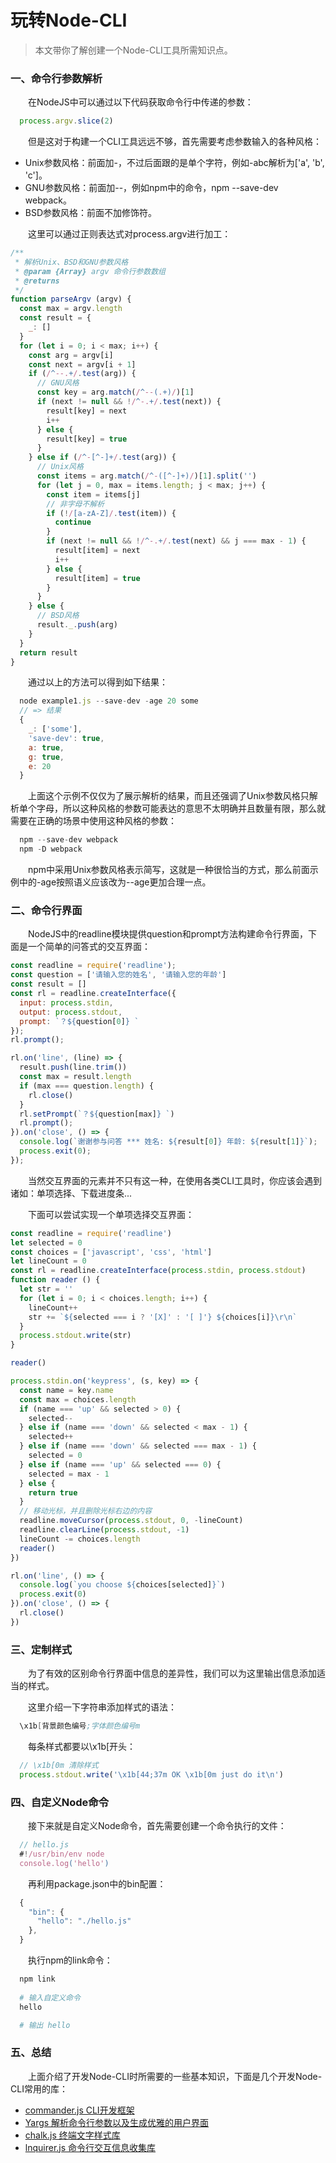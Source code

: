 # 玩转Node-CLI

> 本文带你了解创建一个Node-CLI工具所需知识点。

### 一、命令行参数解析

  &emsp;&emsp;在NodeJS中可以通过以下代码获取命令行中传递的参数：

```JavaScript
  process.argv.slice(2)
```

  &emsp;&emsp;但是这对于构建一个CLI工具远远不够，首先需要考虑参数输入的各种风格：

  - Unix参数风格：前面加-，不过后面跟的是单个字符，例如-abc解析为['a', 'b', 'c']。
  - GNU参数风格：前面加--，例如npm中的命令，npm --save-dev webpack。
  - BSD参数风格：前面不加修饰符。

  &emsp;&emsp;这里可以通过正则表达式对process.argv进行加工：

```JavaScript
/**
 * 解析Unix、BSD和GNU参数风格
 * @param {Array} argv 命令行参数数组
 * @returns
 */
function parseArgv (argv) {
  const max = argv.length
  const result = {
    _: []
  }
  for (let i = 0; i < max; i++) {
    const arg = argv[i]
    const next = argv[i + 1]
    if (/^--.+/.test(arg)) {
      // GNU风格
      const key = arg.match(/^--(.+)/)[1]
      if (next != null && !/^-.+/.test(next)) {
        result[key] = next
        i++
      } else {
        result[key] = true
      }
    } else if (/^-[^-]+/.test(arg)) {
      // Unix风格
      const items = arg.match(/^-([^-]+)/)[1].split('')
      for (let j = 0, max = items.length; j < max; j++) {
        const item = items[j]
        // 非字母不解析
        if (!/[a-zA-Z]/.test(item)) {
          continue
        }
        if (next != null && !/^-.+/.test(next) && j === max - 1) {
          result[item] = next
          i++
        } else {
          result[item] = true
        }
      }
    } else {
      // BSD风格
      result._.push(arg)
    }
  }
  return result
}
```

  &emsp;&emsp;通过以上的方法可以得到如下结果：

```JavaScript
  node example1.js --save-dev -age 20 some
  // => 结果
  {
    _: ['some'],
    'save-dev': true,
    a: true,
    g: true,
    e: 20
  }
```

  &emsp;&emsp;上面这个示例不仅仅为了展示解析的结果，而且还强调了Unix参数风格只解析单个字母，所以这种风格的参数可能表达的意思不太明确并且数量有限，那么就需要在正确的场景中使用这种风格的参数：

```s
  npm --save-dev webpack
  npm -D webpack
```

  &emsp;&emsp;npm中采用Unix参数风格表示简写，这就是一种很恰当的方式，那么前面示例中的-age按照语义应该改为--age更加合理一点。

### 二、命令行界面

  &emsp;&emsp;NodeJS中的readline模块提供question和prompt方法构建命令行界面，下面是一个简单的问答式的交互界面：

```JavaScript
const readline = require('readline');
const question = ['请输入您的姓名', '请输入您的年龄']
const result = []
const rl = readline.createInterface({
  input: process.stdin,
  output: process.stdout,
  prompt: `？${question[0]} `
});
rl.prompt();

rl.on('line', (line) => {
  result.push(line.trim())
  const max = result.length
  if (max === question.length) {
    rl.close()
  }
  rl.setPrompt(`？${question[max]} `)
  rl.prompt();
}).on('close', () => {
  console.log(`谢谢参与问答 *** 姓名: ${result[0]} 年龄: ${result[1]}`);
  process.exit(0);
}); 
```

  &emsp;&emsp;当然交互界面的元素并不只有这一种，在使用各类CLI工具时，你应该会遇到诸如：单项选择、下载进度条...

  &emsp;&emsp;下面可以尝试实现一个单项选择交互界面：

```JavaScript
const readline = require('readline')
let selected = 0
const choices = ['javascript', 'css', 'html']
let lineCount = 0
const rl = readline.createInterface(process.stdin, process.stdout)
function reader () {
  let str = ''
  for (let i = 0; i < choices.length; i++) {
    lineCount++
    str += `${selected === i ? '[X]' : '[ ]'} ${choices[i]}\r\n`
  }
  process.stdout.write(str)
}

reader()

process.stdin.on('keypress', (s, key) => {
  const name = key.name
  const max = choices.length
  if (name === 'up' && selected > 0) {
    selected--
  } else if (name === 'down' && selected < max - 1) {
    selected++
  } else if (name === 'down' && selected === max - 1) {
    selected = 0
  } else if (name === 'up' && selected === 0) {
    selected = max - 1
  } else {
    return true
  }
  // 移动光标，并且删除光标右边的内容
  readline.moveCursor(process.stdout, 0, -lineCount)
  readline.clearLine(process.stdout, -1)
  lineCount -= choices.length
  reader()
})

rl.on('line', () => {
  console.log(`you choose ${choices[selected]}`)
  process.exit(0)
}).on('close', () => {
  rl.close()
})
```

### 三、定制样式

  &emsp;&emsp;为了有效的区别命令行界面中信息的差异性，我们可以为这里输出信息添加适当的样式。

  &emsp;&emsp;这里介绍一下字符串添加样式的语法：

```s
  \x1b[背景颜色编号;字体颜色编号m
```

  &emsp;&emsp;每条样式都要以\x1b[开头：

```JavaScript
  // \x1b[0m 清除样式
  process.stdout.write('\x1b[44;37m OK \x1b[0m just do it\n')
```

### 四、自定义Node命令

  &emsp;&emsp;接下来就是自定义Node命令，首先需要创建一个命令执行的文件：

```JavaScript
  // hello.js
  #!/usr/bin/env node
  console.log('hello')
```

  &emsp;&emsp;再利用package.json中的bin配置：

```JavaScript
  {
    "bin": {
      "hello": "./hello.js"
    },
  }
```

  &emsp;&emsp;执行npm的link命令：

```s
  npm link
  
  # 输入自定义命令
  hello

  # 输出 hello
```

### 五、总结

  &emsp;&emsp;上面介绍了开发Node-CLI时所需要的一些基本知识，下面是几个开发Node-CLI常用的库：

  - [commander.js CLI开发框架](https://github.com/tj/commander.js)
  - [Yargs 解析命令行参数以及生成优雅的用户界面](https://github.com/yargs/yargs)
  - [chalk.js 终端文字样式库](https://github.com/chalk/chalk)
  - [lnquirer.js 命令行交互信息收集库](https://github.com/SBoudrias/Inquirer.js)

  &emsp;&emsp;